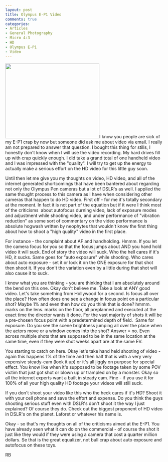 ```yaml
---
layout: post
title: Olympus E-P1 Video
comments: true
categories:
- Articles
- General Photography
- Micro 4:3
- HD
- Olympus E-P1
- Video
---
```

<a rel="prettyPhoto" href="http://photo.rwboyer.com/wp-content/uploads/2010/09/P9050341.jpg"><img class="alignleft size-medium wp-image-2353" title="P9050341" src="http://photo.rwboyer.com/wp-content/uploads/2010/09/P9050341-300x239.jpg" alt="" width="300" height="239" /></a>I know you people are sick of my E-P1 crap by now but someone did ask me about video via email. I really am not prepared to answer that question. I bought this thing for stills, I honestly don't know when I will use the video recording. My hard drives fill up with crap quickly enough. I did take a grand total of one handheld video and I was impressed with the "quality". I will try to get up the energy to actually make a serious effort on the HD video for this little guy soon.

Until then let me give you my thoughts on video, HD video, and all of the internet generated shortcomings that have been bantered about regarding not only the Olympus Pen cameras but a lot of DSLR's as well. I applied the same thought process to this camera as I have when considering other cameras that happen to do HD video. First off - for me it's totally secondary at the moment. In fact it is not part of the equation but if it were I think most of the criticisms  about autofocus durning video, lack of exposure modes and adjustment while shooting video, and under performance of "vibration reduction" as some sort of commentary on the video performance is absolute hogwash written by neophytes that wouldn't know the first thing about how to shoot a "high quality" video in the first place.

For instance - the complaint about AF and handholding. Hmmm. If you let the camera focus for you so that the focus jumps about AND you hand hold video it will suck. End of story the video will suck. Who the hell cares if it's HD, it sucks. Same goes for "auto exposure" while shooting. Who cares about auto exposure - set it or lock it on the ONE exposure for that shot then shoot it. If you don't the variation even by a little during that shot will also cause it to suck.

I know what you are thinking - you are thinking that I am absolutely around the bend on this one. Okay don't believe me. Take a look at ANY good video. Let's take something from Hollywood for a second. Is focus all over the place? How often does one see a change in focus point on a particular shot? Maybe 1% and even then how do you think that is done? hmmm. marks on the lens. marks on the floor, all preplanned and executed at the exact time the director wants it done. For the vast majority of shots it will be a pre-chosen focus point with a predetermined depth of field.  Same for exposure. Do you see the scene brightness jumping all over the place when the actors move or a window comes into the shot? Answer = no. Even across multiple shots that are supposed to be in the same location at the same time, even if they were shot weeks apart are at the same EV.

You starting to catch on here. Okay let's take hand held shooting of video - again this happens 1% of the time and then half that is with a very very expensive steady-cam (look it up) or it's all jiggly on purpose for special effect. You know like when it's supposed to be footage taken by some POV victim that just got shot or blown up or trampled on by a monster. Okay so all the internet experts want a built in steady cam. Fine - if you use it for 100% of all your high quality HD footage your videos will still suck.

If you don't shoot your video like this who the heck cares if it's HD? Shoot it with your cell phone and save the effort and expense. Do you think the guys shooting serious stuff even with DSLR's don't shoot it the way I just explained? Of course they do. Check out the biggest proponent of HD video in DSLR's on the planet. Laforet or whatever his name is.

Okay - so that's my thoughts on all of the criticisms aimed at the E-P1. You have already seen what it can do on the commercial - of course the shot it just like they would if they were using a camera that cost a quarter million dollars. Se that is the great equalizer, not bull crap about auto exposure and autofocus on these toys.

RB